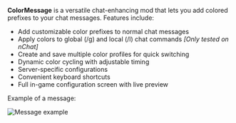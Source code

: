 **ColorMessage** is a versatile chat-enhancing mod that lets you add colored prefixes to your chat messages. Features include:

- Add customizable color prefixes to normal chat messages
- Apply colors to global (/g) and local (/l) chat commands _[Only tested on nChat]_
- Create and save multiple color profiles for quick switching
- Dynamic color cycling with adjustable timing
- Server-specific configurations
- Convenient keyboard shortcuts
- Full in-game configuration screen with live preview

Example of a message:

![Message example](https://cdn.modrinth.com/data/cached_images/a205226ccbc562c9b5a0abcc010e7c0684edff36_0.webp)
